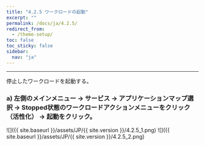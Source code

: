 ```yaml
---
title: "4.2.5 ワークロードの起動"
excerpt: ""
permalink: /docs/ja/4.2.5/
redirect_from:
  - /theme-setup/
toc: false
toc_sticky: false
sidebar:
  nav: "ja"
---
```



---

停止したワークロードを起動する。

### a\) 左側のメインメニュー → サービス → アプリケーションマップ選択 → Stopped状態のワークロードアクションメニューをクリック（活性化） → 起動をクリック。
![]({{ site.baseurl }}/assets/JP/{{ site.version }}/4.2.5_1.png)
![]({{ site.baseurl }}/assets/JP/{{ site.version }}/4.2.5_2.png)
